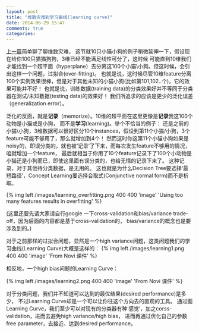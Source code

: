 ```yaml
---
layout: post
title: "维数灾难到学习曲线(learning curve)"
date: 2014-06-29 15:47
comments: true
categories: 
---
```

[上一篇](http://bboxers.com/blog/2014/06/29/curse-dim/)简单聊了聊维数灾难，
这节就10只小猫小狗的例子稍微延伸一下，假设现在给你100只猫猫狗狗，3维已经不能满足线性可分了，这时候
可能直到10维我们才能找到一个超平面（hyperplane）去分离这100个小猫\小狗。但这时候，会引出这样一个问题，过拟合(over-fitting)。
也就是说，这时候尽管10维feature分离100个实例效果很棒，但是对于其他未知的小猫小狗(比如第101,102..个)，它的效果可能并不好！
也就是说，训练数据(training data)的分类效果好并不等同于分类器在测试/未知数据(testing data)的效果好！
我们所追求的应该是更少的泛化误差（generalization error）。

泛化的反面，就是**记录**（memorize）。10维的超平面在这里更像是**记录**我这100个动物是小猫或是小狗，
而不是**学习**(learning)。举个不恰当的例子：
还是之前的小猫\小狗，3维数据可以很好区分10个instances，假设到第11个小猫/小狗，3个feature可能不够用了，那么就增加到4个！
然而这时你这第11个小猫小狗如果是noisy的，即误分类的，就也被‘记录’了下来，而每次发生feature不够用的情况，咱就增加一个feature，
最后就相当于你用了10个feature记录下了100个小动物是小猫还是小狗而已，即使这里面有误分类的，也给无情的记录下来了。
这种记录，对于其他待分类数据，是无用的。
这也就是为什么Decision Tree要选择‘最短路径’，Concept Learning要选择合取式(Conjunctive normal form)而不是析取。
<!--这就是为什么我们有了一系列像cross-validation的方法。-->

{% img left /images/learning_overfitting.png 400 400 'image' 'Using too many features results in overfitting' %}

(这里还要先请大家请自行google 一下cross-validation和bias/variance trade-off，因为后面的内容都是基于cross-validation的，
bias/variance的概念也是要涉及到的。)

对于之前那样的过拟合问题，显然是一个high variance问题，这类问题我们的学习曲线(Learning Curve)大概是这样的：
{% img left /images/learning1.png 400 400 'image' 'From Novi 课件' %}

相反地，一个high bias问题的Learning Curve：

{% img left /images/learning2.png 400 400 'image' 'From Novi 课件' %}

对于分类问题，我们并不知道可以达到的最优结果(desired performance)是多少，
不过Learning Curve却是一个可以让你往这个方向去的直观的工具。
通过画Learning Curve，我们至少可以对现有的分类器有种‘感觉’，加之corss-validation，进而去避免high variance/high bias，
进而再通过优化自己的参数free parameter，去接近、达到desired performance。
